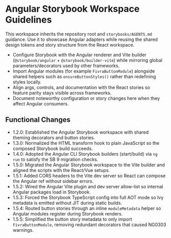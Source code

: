 # Angular Storybook Workspace Guidelines

This workspace inherits the repository root and `storybooks/AGENTS.md` guidance. Use it to showcase Angular adapters while reusing the shared design tokens and story structure from the React workspace.

- Configure Storybook with the Angular renderer and Vite builder (`@storybook/angular` + `@storybook/builder-vite`) while mirroring global parameters/decorators used by other frameworks.
- Import Angular modules (for example `FivraButtonModule`) alongside shared helpers such as `ensureButtonStyles()` rather than redefining styles locally.
- Align args, controls, and documentation with the React stories so feature parity stays visible across frameworks.
- Document noteworthy configuration or story changes here when they affect Angular consumers.

## Functional Changes
- 1.2.0: Established the Angular Storybook workspace with shared theming decorators and button stories.
- 1.3.0: Normalized the HTML transform hook to plain JavaScript so the composed Storybook build succeeds.
- 1.4.0: Adopted the Angular CLI Storybook builders (start/build) via `ng run` to satisfy the SB 9 migration checks.
- 1.5.0: Migrated the Angular Storybook workspace to the Vite builder and aligned the scripts with the React/Vue setups.
- 1.5.1: Added CORS headers to the Vite dev server so React can compose the Angular ref without sidebar errors.
- 1.5.2: Wired the Angular Vite plugin and dev server allow-list so internal Angular packages load in Storybook.
- 1.5.3: Forced the Storybook TypeScript config into full AOT mode so Ivy metadata is emitted without JIT during static builds.
- 1.5.4: Routed button stories through an inline `moduleMetadata` helper so Angular modules register during Storybook renders.
- 1.5.5: Simplified the button story metadata to only import `FivraButtonModule`, removing redundant decorators that caused NG0303 warnings.
